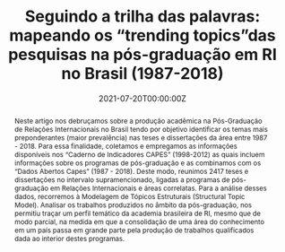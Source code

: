 ---
abstract: "Neste artigo nos debruçamos sobre a produção acadêmica na Pós-Graduação de Relações Internacionais no Brasil tendo por objetivo identificar os temas mais preponderantes (maior prevalência) nas teses e dissertações da área entre 1987 - 2018. Para essa finalidade, coletamos e empregamos as informações disponíveis nos “Caderno de Indicadores CAPES” (1998-2012) as quais incluem informações sobre os programas de pós-graduação e as combinamos com os “Dados Abertos Capes” (1987 - 2018). Deste modo, reunimos 2417 teses e dissertações no intervalo supramencionado, ligadas a programas de pós-graduação em Relações Internacionais e áreas correlatas. Para a análise desses dados, recorremos à Modelagem de Tópicos Estruturais (Structural Topic Model). Analisar os trabalhos produzidos no âmbito da pós-graduação, nos permitiu traçar um perfil temático da academia brasileira de RI, mesmo que de modo parcial, na medida em que a consolidação de uma área do conhecimento em um país passa em grande parte pela produção de trabalhos qualificados dada ao interior destes programas." 
authors:
- admin  
- Vinicius Santos  
- Yulieth Martínez  
date: "2021-07-20T00:00:00Z"
featured: false
publication: '*Scielo Preprints*'
publication_types:
- "3"
tags:
- Scientometrics  
- International Relations in Brazil  
- Structural Topic Model  
- Teaching and Research  
publishDate: "2021-07-16T00:00:00Z"
title: 'Seguindo a trilha das palavras: mapeando os “trending topics”das pesquisas na pós-graduação em RI no Brasil (1987-2018)'
url_pdf: https://preprints.scielo.org/index.php/scielo/preprint/view/2646
---
